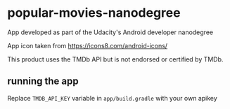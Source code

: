 # popular-movies-nanodegree
App developed as part of the Udacity's Android developer nanodegree

App icon taken from https://icons8.com/android-icons/

This product uses the TMDb API but is not endorsed or certified by TMDb.

## running the app
Replace `TMDB_API_KEY` variable  in `app/build.gradle` with your own apikey
